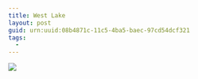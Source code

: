 ```yaml
---
title: West Lake
layout: post
guid: urn:uuid:08b4871c-11c5-4ba5-baec-97cd54dcf321
tags:
  - 
---
```


![](https://o84ln9gdp.qnssl.com/hfu.io/2017-03-27-westlake-IMG_3582.jpg)

